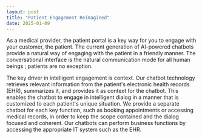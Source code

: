 ```yaml
---
layout: post
title: "Patient Engagement Reimagined"
date: 2025-01-09
---
```



As a medical provider, the patient portal is a key way for you to engage with your customer, the patient. The current generation of AI-powered chatbots provide a natural way of engaging with the patient in a friendly manner. The conversational interface is the natural communication mode for all human beings ; patients are no exception. 

The key driver in intelligent engagement is context. Our chatbot technology retrieves relevant information from the patient's electronic health records (EHR), summarizes it, and provides it as context for the chatbot. This enables the chatbot to engage in intelligent dialog in a manner that is customized to each patient's unique situation. We provide a separate chatbot for each key function, such as booking appointments or accessing medical records, in order to keep the scope contained and the dialog focused and coherent. Our chatbots can perform business functions by accessing the appropriate IT system such as the EHR.
